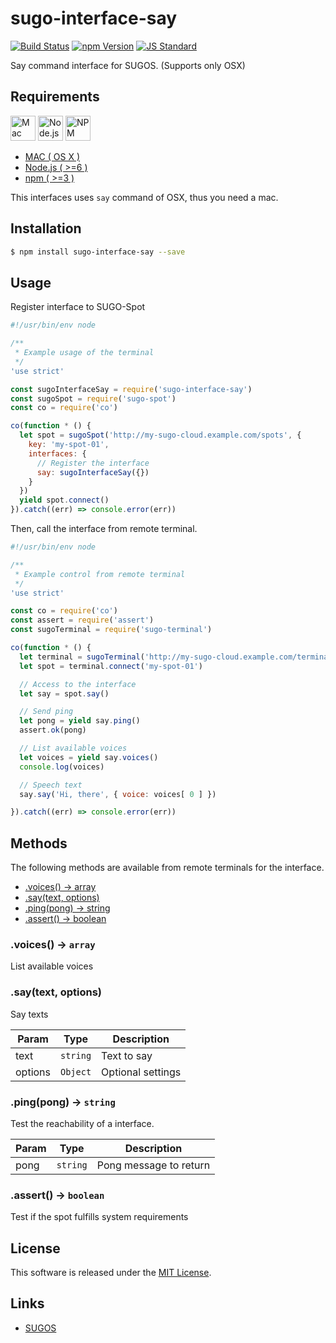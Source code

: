 sugo-interface-say
==========

<!---
This file is generated by ape-tmpl. Do not update manually.
--->

<!-- Badge Start -->
<a name="badges"></a>

[![Build Status][bd_travis_com_shield_url]][bd_travis_com_url]
[![npm Version][bd_npm_shield_url]][bd_npm_url]
[![JS Standard][bd_standard_shield_url]][bd_standard_url]

[bd_repo_url]: https://github.com/realglobe-Inc/sugo-interface-say
[bd_travis_url]: http://travis-ci.org/realglobe-Inc/sugo-interface-say
[bd_travis_shield_url]: http://img.shields.io/travis/realglobe-Inc/sugo-interface-say.svg?style=flat
[bd_travis_com_url]: http://travis-ci.com/realglobe-Inc/sugo-interface-say
[bd_travis_com_shield_url]: https://api.travis-ci.com/realglobe-Inc/sugo-interface-say.svg?token=aeFzCpBZebyaRijpCFmm
[bd_license_url]: https://github.com/realglobe-Inc/sugo-interface-say/blob/master/LICENSE
[bd_codeclimate_url]: http://codeclimate.com/github/realglobe-Inc/sugo-interface-say
[bd_codeclimate_shield_url]: http://img.shields.io/codeclimate/github/realglobe-Inc/sugo-interface-say.svg?style=flat
[bd_codeclimate_coverage_shield_url]: http://img.shields.io/codeclimate/coverage/github/realglobe-Inc/sugo-interface-say.svg?style=flat
[bd_gemnasium_url]: https://gemnasium.com/realglobe-Inc/sugo-interface-say
[bd_gemnasium_shield_url]: https://gemnasium.com/realglobe-Inc/sugo-interface-say.svg
[bd_npm_url]: http://www.npmjs.org/package/sugo-interface-say
[bd_npm_shield_url]: http://img.shields.io/npm/v/sugo-interface-say.svg?style=flat
[bd_standard_url]: http://standardjs.com/
[bd_standard_shield_url]: https://img.shields.io/badge/code%20style-standard-brightgreen.svg

<!-- Badge End -->


<!-- Description Start -->
<a name="description"></a>

Say command interface for SUGOS. (Supports only OSX)

<!-- Description End -->


<!-- Overview Start -->
<a name="overview"></a>



<!-- Overview End -->


<!-- Sections Start -->
<a name="sections"></a>

<!-- Section from "doc/guides/00.Requirements.md.hbs" Start -->

<a name="section-doc-guides-00-requirements-md"></a>
Requirements
-----
<a href="http://www.apple.com/mac/">
  <img src="https://realglobe-inc.github.io/sugos-assets/images/mac-banner.svg"
       alt="Mac"
       height="40"
       style="height:40px"
  /></a>
<a href="https://nodejs.org">
  <img src="https://realglobe-inc.github.io/sugos-assets/images/nodejs-banner.png"
       alt="Node.js"
       height="40"
       style="height:40px"
  /></a>
<a href="https://docs.npmjs.com/">
  <img src="https://realglobe-inc.github.io/sugos-assets/images/npm-banner.png"
       alt="NPM"
       height="40"
       style="height:40px"
  /></a>

+ [MAC ( OS X )][mac_url]
+ [Node.js ( >=6 )][node_download_url]
+ [npm ( >=3 )][npm_url]

This interfaces uses `say` command of OSX, thus you need a mac.

[mac_url]: http://www.apple.com/mac/
[node_download_url]: https://nodejs.org/en/download/
[npm_url]: https://docs.npmjs.com/



<!-- Section from "doc/guides/00.Requirements.md.hbs" End -->

<!-- Section from "doc/guides/01.Installation.md.hbs" Start -->

<a name="section-doc-guides-01-installation-md"></a>
Installation
-----

```bash
$ npm install sugo-interface-say --save
```


<!-- Section from "doc/guides/01.Installation.md.hbs" End -->

<!-- Section from "doc/guides/02.Usage.md.hbs" Start -->

<a name="section-doc-guides-02-usage-md"></a>
Usage
---------

Register interface to SUGO-Spot

```javascript
#!/usr/bin/env node

/**
 * Example usage of the terminal
 */
'use strict'

const sugoInterfaceSay = require('sugo-interface-say')
const sugoSpot = require('sugo-spot')
const co = require('co')

co(function * () {
  let spot = sugoSpot('http://my-sugo-cloud.example.com/spots', {
    key: 'my-spot-01',
    interfaces: {
      // Register the interface
      say: sugoInterfaceSay({})
    }
  })
  yield spot.connect()
}).catch((err) => console.error(err))

```

Then, call the interface from remote terminal.

```javascript
#!/usr/bin/env node

/**
 * Example control from remote terminal
 */
'use strict'

const co = require('co')
const assert = require('assert')
const sugoTerminal = require('sugo-terminal')

co(function * () {
  let terminal = sugoTerminal('http://my-sugo-cloud.example.com/terminals', {})
  let spot = terminal.connect('my-spot-01')

  // Access to the interface
  let say = spot.say()

  // Send ping
  let pong = yield say.ping()
  assert.ok(pong)

  // List available voices
  let voices = yield say.voices()
  console.log(voices)

  // Speech text
  say.say('Hi, there', { voice: voices[ 0 ] })

}).catch((err) => console.error(err))

```

<!-- Section from "doc/guides/02.Usage.md.hbs" End -->

<!-- Section from "doc/guides/03.Methods.md.hbs" Start -->

<a name="section-doc-guides-03-methods-md"></a>
Methods
---------

The following methods are available from remote terminals for the interface.

+ [.voices() -> array](#method-voices)
+ [.say(text, options)](#method-say)
+ [.ping(pong) -> string](#method-ping)
+ [.assert() -> boolean](#method-assert)

<a name="method-voices"></a>
### .voices() -> <code>array</code>

List available voices

<a name="method-say"></a>
### .say(text, options)

Say texts

| Param | Type | Description |
| ----- | ---- | ----------- |
| text  | <code>string</code> | Text to say |
| options  | <code>Object</code> | Optional settings |

<a name="method-ping"></a>
### .ping(pong) -> <code>string</code>

Test the reachability of a interface.

| Param | Type | Description |
| ----- | ---- | ----------- |
| pong  | <code>string</code> | Pong message to return |

<a name="method-assert"></a>
### .assert() -> <code>boolean</code>

Test if the spot fulfills system requirements



<!-- Section from "doc/guides/03.Methods.md.hbs" End -->


<!-- Sections Start -->


<!-- LICENSE Start -->
<a name="license"></a>

License
-------
This software is released under the [MIT License](https://github.com/realglobe-Inc/sugo-interface-say/blob/master/LICENSE).

<!-- LICENSE End -->


<!-- Links Start -->
<a name="links"></a>

Links
------

+ [SUGOS][sugos_url]

[sugos_url]: https://github.com/realglobe-Inc/sugos

<!-- Links End -->
